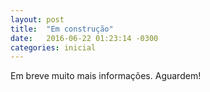 ```yaml
---
layout: post
title:  "Em construção"
date:   2016-06-22 01:23:14 -0300
categories: inicial
---
```


Em breve muito mais informações. Aguardem!
